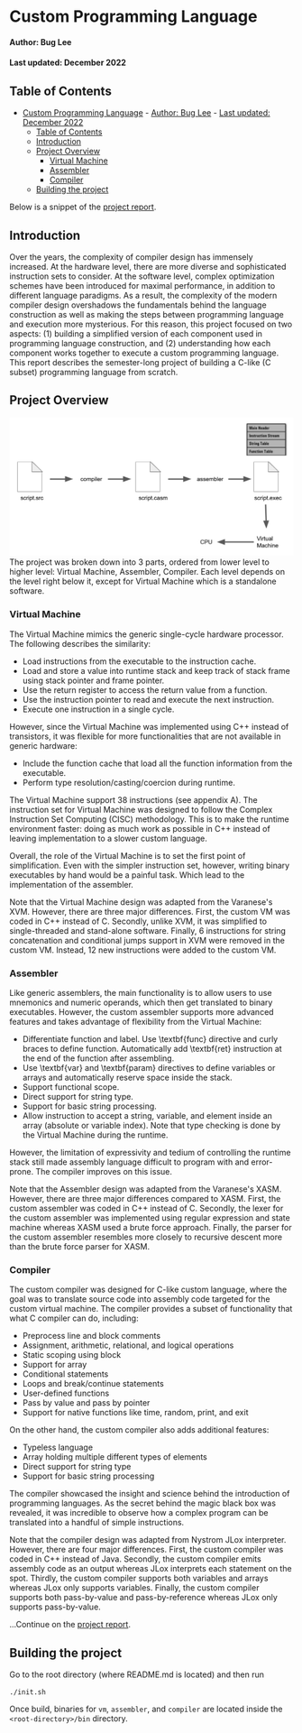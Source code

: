 # Custom Programming Language 
#### Author: Bug Lee
#### Last updated: December 2022

## Table of Contents
- [Custom Programming Language](#custom-programming-language)
      - [Author: Bug Lee](#author-bug-lee)
      - [Last updated: December 2022](#last-updated-december-2022)
  - [Table of Contents](#table-of-contents)
  - [Introduction](#introduction)
  - [Project Overview](#project-overview)
    - [Virtual Machine](#virtual-machine)
    - [Assembler](#assembler)
    - [Compiler](#compiler)
  - [Building the project](#building-the-project)

Below is a snippet of the [project report](proj_report/proj_report.pdf).
## Introduction
Over the years, the complexity of compiler design has immensely increased. At the hardware level, there are more diverse and sophisticated instruction sets to consider. At the software level, complex optimization schemes have been introduced for maximal performance, in addition to different language paradigms. As a result, the complexity of the modern compiler design overshadows the fundamentals behind the language construction as well as making the steps between programming language and execution more mysterious. For this reason, this project focused on two aspects: (1) building a simplified version of each component used in programming language construction, and (2) understanding how each component works together to execute a custom programming language. This report describes the semester-long project of building a C-like (C subset) programming language from scratch. 

## Project Overview
![Roadmap](meeting/road_map.png)
The project was broken down into 3 parts, ordered from lower level to higher level: Virtual Machine, Assembler, Compiler. Each level depends on the level right below it, except for Virtual Machine which is a standalone software.

### Virtual Machine
The Virtual Machine mimics the generic single-cycle hardware processor. The following describes the similarity:

- Load instructions from the executable to the instruction cache. 
- Load and store a value into runtime stack and keep track of stack frame using stack pointer and frame pointer.
- Use the return register to access the return value from a function.
- Use the instruction pointer to read and execute the next instruction.
- Execute one instruction in a single cycle.

However, since the Virtual Machine was implemented using C++ instead of transistors, it was flexible for more functionalities that are not available in generic hardware:
- Include the function cache that load all the function information from the executable.
- Perform type resolution/casting/coercion during runtime.

The Virtual Machine support 38 instructions (see appendix A). The instruction set for Virtual Machine was designed to follow the Complex Instruction Set Computing (CISC) methodology. This is to make the runtime environment faster: doing as much work as possible in C++ instead of leaving implementation to a slower custom language.

Overall, the role of the Virtual Machine is to set the first point of simplification. Even with the simpler instruction set, however, writing binary executables by hand would be a painful task. Which lead to the implementation of the assembler.

Note that the Virtual Machine design was adapted from the Varanese's XVM. However, there are three major differences. First, the custom VM was coded in C++ instead of C. Secondly, unlike XVM, it was simplified to single-threaded and stand-alone software. Finally, 6 instructions for string concatenation and conditional jumps support in XVM were removed in the custom VM. Instead, 12 new instructions were added to the custom VM. 

### Assembler
Like generic assemblers, the main functionality is to allow users to use mnemonics and numeric operands, which then get translated to binary executables. However, the custom assembler supports more advanced features and takes advantage of flexibility from the Virtual Machine:
- Differentiate function and label. Use \textbf{func} directive and curly braces to define function. Automatically add \textbf{ret} instruction at the end of the function after assembling.
- Use \textbf{var} and \textbf{param} directives to define variables or arrays and automatically reserve space inside the stack.
- Support functional scope. 
- Direct support for string type.
- Support for basic string processing.
- Allow instruction to accept a string, variable, and element inside an array (absolute or variable index). Note that type checking is done by the Virtual Machine during the runtime.

However, the limitation of expressivity and tedium of controlling the runtime stack still made assembly language difficult to program with and error-prone. The compiler improves on this issue.

Note that the Assembler design was adapted from the Varanese's XASM. However, there are three major differences compared to XASM. First, the custom assembler was coded in C++ instead of C. Secondly, the lexer for the custom assembler was implemented using regular expression and state machine whereas XASM used a brute force approach. Finally, the parser for the custom assembler resembles more closely to recursive descent more than the brute force parser for XASM. 

### Compiler
The custom compiler was designed for C-like custom language, where the goal was to translate source code into assembly code targeted for the custom virtual machine. The compiler provides a subset of functionality that what C compiler can do, including:
- Preprocess line and block comments
- Assignment, arithmetic, relational, and logical operations
- Static scoping using block
- Support for array
- Conditional statements
- Loops and break/continue statements
- User-defined functions 
- Pass by value and pass by pointer
- Support for native functions like time, random, print, and exit

On the other hand, the custom compiler also adds additional features:
- Typeless language
- Array holding multiple different types of elements
- Direct support for string type
- Support for basic string processing

The compiler showcased the insight and science behind the introduction of programming languages. As the secret behind the magic black box was revealed, it was incredible to observe how a complex program can be translated into a handful of simple instructions.

Note that the compiler design was adapted from Nystrom JLox interpreter. However, there are four major differences. First, the custom compiler was coded in C++ instead of Java. Secondly, the custom compiler emits assembly code as an output whereas JLox interprets each statement on the spot. Thirdly, the custom compiler supports both variables and arrays whereas JLox only supports variables. Finally, the custom compiler supports both pass-by-value and pass-by-reference whereas JLox only supports pass-by-value.


...Continue on the [project report](proj_report/proj_report.pdf).

## Building the project
Go to the root directory (where README.md is located) and then run 
```
./init.sh
```
Once build, binaries for `vm`, `assembler`, and `compiler` are located inside the `<root-directory>/bin` directory.